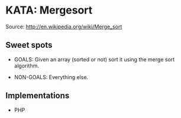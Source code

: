 KATA: Mergesort
=========

Source: http://en.wikipedia.org/wiki/Merge_sort

Sweet spots
-------

- GOALS: Given an array (sorted or not) sort it using the merge sort
algorithm.

- NON-GOALS: Everything else.

Implementations
-------
- PHP
